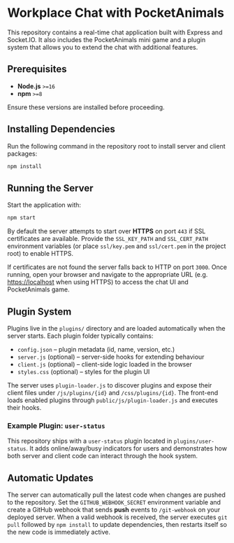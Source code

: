 # Workplace Chat with PocketAnimals

This repository contains a real-time chat application built with Express and Socket.IO. It also includes the PocketAnimals mini game and a plugin system that allows you to extend the chat with additional features.

## Prerequisites

- **Node.js** `>=16`
- **npm** `>=8`

Ensure these versions are installed before proceeding.

## Installing Dependencies

Run the following command in the repository root to install server and client packages:

```bash
npm install
```

## Running the Server

Start the application with:

```bash
npm start
```

By default the server attempts to start over **HTTPS** on port `443` if SSL certificates are available. Provide the `SSL_KEY_PATH` and `SSL_CERT_PATH` environment variables (or place `ssl/key.pem` and `ssl/cert.pem` in the project root) to enable HTTPS.

If certificates are not found the server falls back to HTTP on port `3000`.
Once running, open your browser and navigate to the appropriate URL (e.g. <https://localhost> when using HTTPS) to access the chat UI and PocketAnimals game.

## Plugin System

Plugins live in the `plugins/` directory and are loaded automatically when the server starts. Each plugin folder typically contains:

- `config.json` &ndash; plugin metadata (id, name, version, etc.)
- `server.js` (optional) &ndash; server-side hooks for extending behaviour
- `client.js` (optional) &ndash; client-side logic loaded in the browser
- `styles.css` (optional) &ndash; styles for the plugin UI

The server uses `plugin-loader.js` to discover plugins and expose their client files under `/js/plugins/{id}` and `/css/plugins/{id}`. The front-end loads enabled plugins through `public/js/plugin-loader.js` and executes their hooks.

### Example Plugin: `user-status`

This repository ships with a `user-status` plugin located in `plugins/user-status`. It adds online/away/busy indicators for users and demonstrates how both server and client code can interact through the hook system.

## Automatic Updates

The server can automatically pull the latest code when changes are pushed to the
repository. Set the `GITHUB_WEBHOOK_SECRET` environment variable and create a
GitHub webhook that sends **push** events to `/git-webhook` on your deployed
server. When a valid webhook is received, the server executes `git pull`
followed by `npm install` to update dependencies, then restarts itself so
the new code is immediately active.


